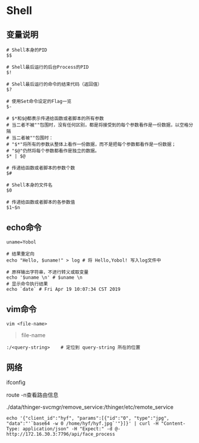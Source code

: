 # Shell

## 变量说明

```shell
# Shell本身的PID
$$

# Shell最后运行的后台Process的PID
$!

# Shell最后运行的命令的结束代码（返回值）
$?

# 使用Set命令设定的Flag一览
$-

# $*和$@都表示传递给函数或者脚本的所有参数
# 当二者不被""包围时，没有任何区别，都是将接受到的每个参数看作是一份数据，以空格分隔
# 当二者被""包围时：
# "$*"将所有的参数从整体上看作一份数据，而不是把每个参数都看作是一份数据；
# "$@"仍然将每个参数都看作是独立的数据。
$* | $@

# 传递给函数或者脚本的参数个数
$#

# Shell本身的文件名
$0

# 传递给函数或者脚本的各参数值
$1~$n
```

## echo命令

```shell
uname=Yobol

# 结果重定向
echo "Hello, $uname!" > log # 将 Hello,Yobol! 写入log文件中

# 原样输出字符串，不进行转义或取变量
echo '$uname \n' # $uname \n
# 显示命令执行结果
echo `date` # Fri Apr 19 10:07:34 CST 2019
```

## vim命令

```shell
vim <file-name>
```

> file-name

```
:/<query-string>    # 定位到 query-string 所在的位置
```

## 网络

ifconfig

route -n查看路由信息

./data/thinger-svcmgr/remove_service:/thinger/etc/remote_service

```
echo '{"client_id":"hyf", "params":[{"id":"0", "type":"jpg", "data":"'`base64 -w 0 /home/hyf/hyf.jpg`'"}]}' | curl -H "Content-Type: application/json" -H "Expect:" -d @- http://172.16.30.3:7796/api/face_process
```


